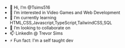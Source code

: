 - 👋 Hi, I’m @Tsims516
- 👀 I’m interested in Video Games and Web Development 
- 🌱 I’m currently learning HTML,CSS,Javascript,TypeScript,TailwindCSS,SQL
- 💞️ I’m looking to collaborate on 
- 📫 LinkedIn @ Trevor Sims
- ⚡ Fun fact: I'm a self taught dev

<!---
Tsims516/Tsims516 is a ✨ special ✨ repository because its `README.md` (this file) appears on your GitHub profile.
You can click the Preview link to take a look at your changes.
--->
